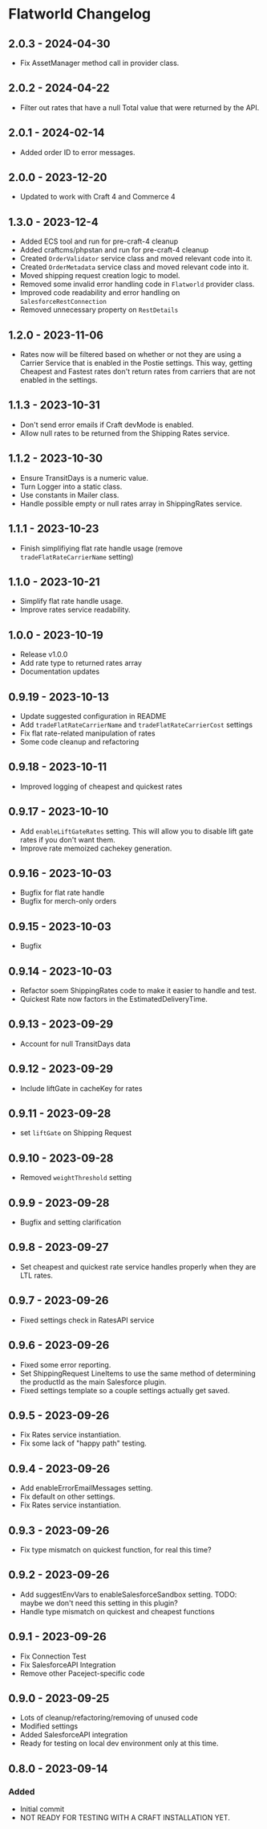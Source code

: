 # Flatworld Changelog

## 2.0.3 - 2024-04-30

-   Fix AssetManager method call in provider class.

## 2.0.2 - 2024-04-22

-   Filter out rates that have a null Total value that were returned by the API.

## 2.0.1 - 2024-02-14

-   Added order ID to error messages.

## 2.0.0 - 2023-12-20

-   Updated to work with Craft 4 and Commerce 4

## 1.3.0 - 2023-12-4

-   Added ECS tool and run for pre-craft-4 cleanup
-   Added craftcms/phpstan and run for pre-craft-4 cleanup
-   Created `OrderValidator` service class and moved relevant code into it.
-   Created `OrderMetadata` service class and moved relevant code into it.
-   Moved shipping request creation logic to model.
-   Removed some invalid error handling code in `Flatworld` provider class.
-   Improved code readability and error handling on `SalesforceRestConnection`
-   Removed unnecessary property on `RestDetails`

## 1.2.0 - 2023-11-06

-   Rates now will be filtered based on whether or not they are using a Carrier Service that is enabled in the Postie settings. This way, getting Cheapest and Fastest rates don't return rates from carriers that are not enabled in the settings.

## 1.1.3 - 2023-10-31

-   Don't send error emails if Craft devMode is enabled.
-   Allow null rates to be returned from the Shipping Rates service.

## 1.1.2 - 2023-10-30

-   Ensure TransitDays is a numeric value.
-   Turn Logger into a static class.
-   Use constants in Mailer class.
-   Handle possible empty or null rates array in ShippingRates service.

## 1.1.1 - 2023-10-23

-   Finish simplifiying flat rate handle usage (remove `tradeFlatRateCarrierName` setting)

## 1.1.0 - 2023-10-21

-   Simplify flat rate handle usage.
-   Improve rates service readability.

## 1.0.0 - 2023-10-19

-   Release v1.0.0
-   Add rate type to returned rates array
-   Documentation updates

## 0.9.19 - 2023-10-13

-   Update suggested configuration in README
-   Add `tradeFlatRateCarrierName` and `tradeFlatRateCarrierCost` settings
-   Fix flat rate-related manipulation of rates
-   Some code cleanup and refactoring

## 0.9.18 - 2023-10-11

-   Improved logging of cheapest and quickest rates

## 0.9.17 - 2023-10-10

-   Add `enableLiftGateRates` setting. This will allow you to disable lift gate rates if you don't want them.
-   Improve rate memoized cachekey generation.

## 0.9.16 - 2023-10-03

-   Bugfix for flat rate handle
-   Bugfix for merch-only orders

## 0.9.15 - 2023-10-03

-   Bugfix

## 0.9.14 - 2023-10-03

-   Refactor soem ShippingRates code to make it easier to handle and test.
-   Quickest Rate now factors in the EstimatedDeliveryTime.

## 0.9.13 - 2023-09-29

-   Account for null TransitDays data

## 0.9.12 - 2023-09-29

-   Include liftGate in cacheKey for rates

## 0.9.11 - 2023-09-28

-   set `liftGate` on Shipping Request

## 0.9.10 - 2023-09-28

-   Removed `weightThreshold` setting

## 0.9.9 - 2023-09-28

-   Bugfix and setting clarification

## 0.9.8 - 2023-09-27

-   Set cheapest and quickest rate service handles properly when they are LTL rates.

## 0.9.7 - 2023-09-26

-   Fixed settings check in RatesAPI service

## 0.9.6 - 2023-09-26

-   Fixed some error reporting.
-   Set ShippingRequest LineItems to use the same method of determining the productId as the main Salesforce plugin.
-   Fixed settings template so a couple settings actually get saved.

## 0.9.5 - 2023-09-26

-   Fix Rates service instantiation.
-   Fix some lack of "happy path" testing.

## 0.9.4 - 2023-09-26

-   Add enableErrorEmailMessages setting.
-   Fix default on other settings.
-   Fix Rates service instantiation.

## 0.9.3 - 2023-09-26

-   Fix type mismatch on quickest function, for real this time?

## 0.9.2 - 2023-09-26

-   Add suggestEnvVars to enableSalesforceSandbox setting. TODO: maybe we don't need this setting in this plugin?
-   Handle type mismatch on quickest and cheapest functions

## 0.9.1 - 2023-09-26

-   Fix Connection Test
-   Fix SalesforceAPI Integration
-   Remove other Paceject-specific code

## 0.9.0 - 2023-09-25

-   Lots of cleanup/refactoring/removing of unused code
-   Modified settings
-   Added SalesforceAPI integration
-   Ready for testing on local dev environment only at this time.

## 0.8.0 - 2023-09-14

### Added

-   Initial commit
-   NOT READY FOR TESTING WITH A CRAFT INSTALLATION YET.
